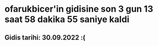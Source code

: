 # ofarukbicer'in gidisine son 3 gun 13 saat 58 dakika 55 saniye kaldi

## Gidis tarihi: 30.09.2022 :(